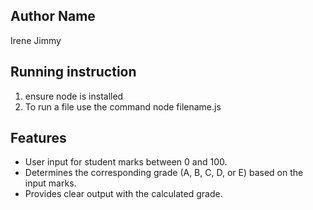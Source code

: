 ## Author Name
Irene Jimmy

## Running instruction 
1. ensure node is installed
2. To run a file use the command node filename.js


## Features

- User input for student marks between 0 and 100.
- Determines the corresponding grade (A, B, C, D, or E) based on the input marks.
- Provides clear output with the calculated grade.

